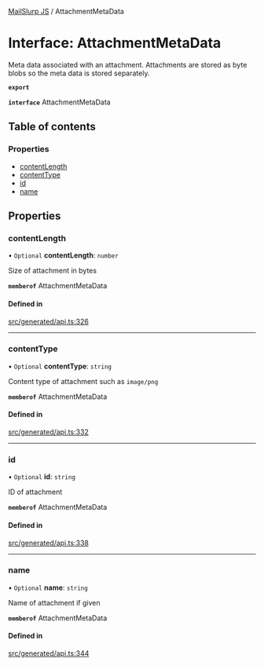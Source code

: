 [MailSlurp JS](../README.md) / AttachmentMetaData

# Interface: AttachmentMetaData

Meta data associated with an attachment. Attachments are stored as byte blobs so the meta data is stored separately.

**`export`**

**`interface`** AttachmentMetaData

## Table of contents

### Properties

- [contentLength](AttachmentMetaData.md#contentlength)
- [contentType](AttachmentMetaData.md#contenttype)
- [id](AttachmentMetaData.md#id)
- [name](AttachmentMetaData.md#name)

## Properties

### contentLength

• `Optional` **contentLength**: `number`

Size of attachment in bytes

**`memberof`** AttachmentMetaData

#### Defined in

[src/generated/api.ts:326](https://github.com/mailslurp/mailslurp-client/blob/20b4039/src/generated/api.ts#L326)

___

### contentType

• `Optional` **contentType**: `string`

Content type of attachment such as `image/png`

**`memberof`** AttachmentMetaData

#### Defined in

[src/generated/api.ts:332](https://github.com/mailslurp/mailslurp-client/blob/20b4039/src/generated/api.ts#L332)

___

### id

• `Optional` **id**: `string`

ID of attachment

**`memberof`** AttachmentMetaData

#### Defined in

[src/generated/api.ts:338](https://github.com/mailslurp/mailslurp-client/blob/20b4039/src/generated/api.ts#L338)

___

### name

• `Optional` **name**: `string`

Name of attachment if given

**`memberof`** AttachmentMetaData

#### Defined in

[src/generated/api.ts:344](https://github.com/mailslurp/mailslurp-client/blob/20b4039/src/generated/api.ts#L344)
